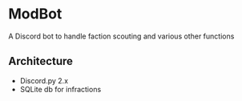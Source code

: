 # ModBot
A Discord bot to handle faction scouting and various other functions

## Architecture
- Discord.py 2.x
- SQLite db for infractions
